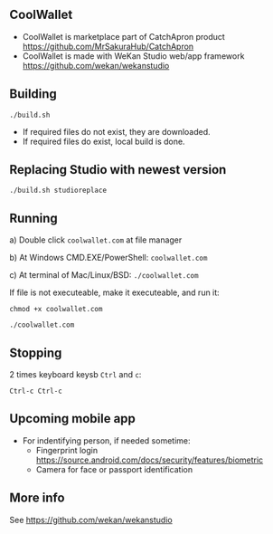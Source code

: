 ## CoolWallet

- CoolWallet is marketplace part of CatchApron product https://github.com/MrSakuraHub/CatchApron
- CoolWallet is made with WeKan Studio web/app framework https://github.com/wekan/wekanstudio

## Building

```
./build.sh
```
- If required files do not exist, they are downloaded.
- If required files do exist, local build is done.

## Replacing Studio with newest version

```
./build.sh studioreplace
```

## Running

a) Double click `coolwallet.com` at file manager

b) At Windows CMD.EXE/PowerShell: `coolwallet.com`

c) At terminal of Mac/Linux/BSD: `./coolwallet.com`

If file is not executeable, make it executeable, and run it:
```
chmod +x coolwallet.com

./coolwallet.com
```

## Stopping

2 times keyboard keysb `Ctrl` and `c`:

```
Ctrl-c Ctrl-c
```

## Upcoming mobile app

- For indentifying person, if needed sometime:
  - Fingerprint login https://source.android.com/docs/security/features/biometric
  - Camera for face or passport identification

## More info

See https://github.com/wekan/wekanstudio

